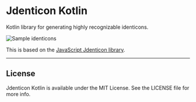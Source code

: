 # Jdenticon Kotlin

Kotlin library for generating highly recognizable identicons.

![Sample identicons](https://jdenticon.com/hosted/github-samples.png)

This is based on the [JavaScript Jdenticon library](https://github.com/dmester/jdenticon).


---

## License

Jdenticon Kotlin is available under the MIT License. See the LICENSE file for more info.
